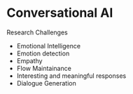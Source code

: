 # Conversational AI
Research Challenges
- Emotional Intelligence
- Emotion detection
- Empathy
- Flow Maintainance
- Interesting and meaningful responses
- Dialogue Generation
